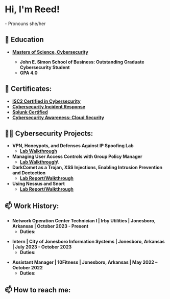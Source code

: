 <h1>Hi, I'm Reed! </h1>
    - Pronouns she/her


<h2>📖 Education </h2>

- <b> [Masters of Science, Cybersecurity](https://blockchain.maryville.edu/certificate/f6631054e19058c684b62070be755956)<b>
    - John E. Simon School of Business: Outstanding Graduate Cybersecurity Student
    - GPA 4.0


<h2>📃 Certificates:</h2>

- [ISC2 Certified in Cybersecurity](https://coursera.org/share/692bb04591c0b6765796b4755e599803) 
- [Cybersecurity Incident Response](https://blockchain.maryville.edu/certificate/be4956f6272e5ed7915f106eee7b9521)
- [Splunk Certified](https://1drv.ms/f/s!Aq9AvpX7EWr-7gq75ddzTxTuogOM?e=thtD5U) 
- [Cybersecurity Awareness: Cloud Security](https://1drv.ms/b/s!Aq9AvpX7EWr-z1Uxy0e89NfoLPd6?e=pzVjnE)


<h2>👨‍💻 Cybersecurity Projects:</h2>

- <b>VPN, Honeypots, and Defenses Against IP Spoofing Lab </b>
  - [Lab Walkthrough](https://github.com/reed-hash/VPN-Honeypots-and-Defenses-Against-IP-Spoofing-Lab)
- <b>Managing User Access Controls with Group Policy Manager</b>
  - [Lab Walkthrough](https://github.com/reed-hash/User-Access-Controls/blob/main/README.md)\
- <b>DarkComet as a Trojan, XSS Injections, Enabling Intrusion Prevention and Dectection</b>
  - [Lab Report/Walkthrough](https://1drv.ms/w/s!Aq9AvpX7EWr-0hng7E3Kw39IKOpe?e=fHLICk)
- <b>Using Nessus and Snort</b>
  - [Lab Report/Walkthrough](https://1drv.ms/w/s!Aq9AvpX7EWr-0kJMo_jh4wRHWa52?e=AAAcRv)

<h2>📫 Work History:</h2>

- Network Operation Center Technician I | Irby Utilities | Jonesboro, Arkansas | October 2023 - Present
    - Duties: 
* Intern | City of Jonesboro Information Systems | Jonesboro, Arkansas | July 2023 - October 2023
    - Duties: 
+ Assistant Manager | 10Fitness | Jonesboro, Arkansas | May 2022 – October 2022
    - Duties: 



<h2>📫 How to reach me:</h2>


<!--


Here are some ideas to get you started:

- 🔭 I’m currently working on ...
- 🌱 I’m currently learning ...
- 👯 I’m looking to collaborate on ...
- 🤔 I’m looking for help with ...
- 💬 Ask me about ...
- 📫 How to reach me: ...
- 😄 Pronouns: ...
- ⚡ Fun fact: ...
-->
